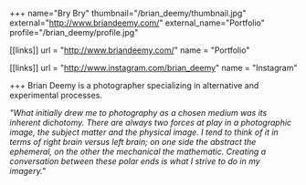 +++
name="Bry Bry"
thumbnail="/brian_deemy/thumbnail.jpg"
external="http://www.briandeemy.com/"
external_name="Portfolio"
profile="/brian_deemy/profile.jpg"

[[links]]
url = "http://www.briandeemy.com/"
name = "Portfolio"

[[links]]
url = "http://www.instagram.com/brian_deemy"
name = "Instagram"

+++
Brian Deemy is a photographer specializing in alternative and experimental processes.

*"What initially drew me to photography as a chosen medium was its inherent dichotomy. There are always two forces at play in a photographic image, the subject matter and the physical image. I tend to think of it in terms of right brain versus left brain; on one side the abstract the ephemeral, on the other the mechanical the mathematic. Creating a conversation between these polar ends is what I strive to do in my imagery."*